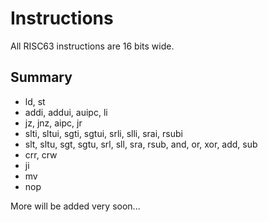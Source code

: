 # Instructions

All RISC63 instructions are 16 bits wide.

## Summary

* ld, st
* addi, addui, auipc, li
* jz, jnz, aipc, jr
* slti, sltui, sgti, sgtui, srli, slli, srai, rsubi
* slt, sltu, sgt, sgtu, srl, sll, sra, rsub, and, or, xor, add, sub
* crr, crw
* ji
* mv
* nop

More will be added very soon...
